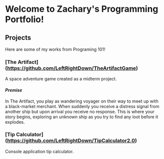 # Welcome to Zachary's Programming Portfolio!


## Projects
Here are some of my works from Programing 101!

### [The Artifact] (https://github.com/LeftRightDown/TheArtifactGame)

A space adventure game created as a midterm project. 

#### *Premise*
In The Artifact, you play as wandering voyager on their way to meet up with a black-market
merchant. When suddenly you receive a distress signal from another ship but upon arrival you 
receive no response. This is where your story begins, exploring an unknown ship as you try to
find any loot before it explodes. 

### [Tip Calculator] (https://github.com/LeftRightDown/TipCalculator2.0) 

Console application tip calculator.
#####
